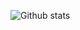 ![Github stats](https://github-readme-stats.vercel.app/api?username=SunOner&show_icons=true&theme=transparent&custom_title=%F0%9F%A4%97)
